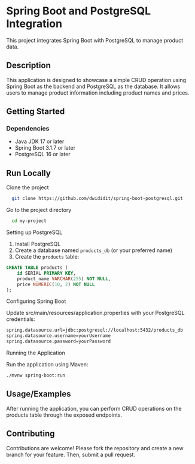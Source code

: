 # Spring Boot and PostgreSQL Integration

This project integrates Spring Boot with PostgreSQL to manage product data.

## Description

This application is designed to showcase a simple CRUD operation using Spring Boot as the backend and PostgreSQL as the database. It allows users to manage product information including product names and prices.

## Getting Started

### Dependencies

- Java JDK 17 or later
- Spring Boot 3.1.7 or later
- PostgreSQL 16 or later


## Run Locally

Clone the project

```bash
  git clone https://github.com/dwididit/spring-boot-postgresql.git
```

Go to the project directory

```bash
  cd my-project
```

Setting up PostgreSQL
1. Install PostgreSQL
2. Create a database named `products_db` (or your preferred name)
3. Create the `products` table:

```sql
CREATE TABLE products (
    id SERIAL PRIMARY KEY,
    product_name VARCHAR(255) NOT NULL,
    price NUMERIC(10, 2) NOT NULL
);
```

Configuring Spring Boot

Update src/main/resources/application.properties with your PostgreSQL credentials:

```bash
spring.datasource.url=jdbc:postgresql://localhost:5432/products_db
spring.datasource.username=yourUsername
spring.datasource.password=yourPassword
```

Running the Application

Run the application using Maven:

```bash
./mvnw spring-boot:run
```


## Usage/Examples

After running the application, you can perform CRUD operations on the products table through the exposed endpoints.


## Contributing

Contributions are welcome! Please fork the repository and create a new branch for your feature. Then, submit a pull request.


